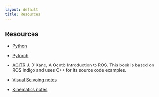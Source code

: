 ```yaml
---
layout: default
title: Resources
---
```

## Resources

* [Python](https://www.python.org/)
* [Pytorch](https://pytorch.org/)
* [AGITR](https://cse.sc.edu/~jokane/agitr/) J. O'Kane, A Gentle Introduction to ROS. This book is based on ROS Indigo and uses C++ for its source code examples.

* [Visual Servoing notes](Readings/cs8803-sp-2020.pdf)

* [Kinematics notes](Readings/manipulator-kinematics.pdf)
